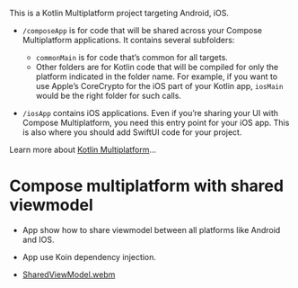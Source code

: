 This is a Kotlin Multiplatform project targeting Android, iOS.

* `/composeApp` is for code that will be shared across your Compose Multiplatform applications.
  It contains several subfolders:
  - `commonMain` is for code that’s common for all targets.
  - Other folders are for Kotlin code that will be compiled for only the platform indicated in the folder name.
    For example, if you want to use Apple’s CoreCrypto for the iOS part of your Kotlin app,
    `iosMain` would be the right folder for such calls.

* `/iosApp` contains iOS applications. Even if you’re sharing your UI with Compose Multiplatform, 
  you need this entry point for your iOS app. This is also where you should add SwiftUI code for your project.


Learn more about [Kotlin Multiplatform](https://www.jetbrains.com/help/kotlin-multiplatform-dev/get-started.html)…

# Compose multiplatform with shared viewmodel

- App show how to share viewmodel between all platforms like Android and IOS.
- App use Koin dependency injection.
  
- [SharedViewModel.webm](https://github.com/HusseinKamal/SharedViewModelComposeMultiplatform/assets/29864161/d3b027fb-5764-4456-8676-6c6ca40e64b1)
